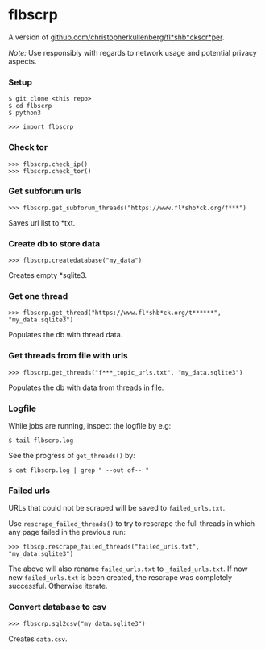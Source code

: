 # flbscrp

A version of [github.com/christopherkullenberg/fl\*shb\*ckscr\*per](https://github.com/christopherkullenberg/flashbackscraper).

*Note:* Use responsibly with regards to network usage and potential privacy aspects.

### Setup
```
$ git clone <this repo>
$ cd flbscrp
$ python3

>>> import flbscrp
```
### Check tor
```
>>> flbscrp.check_ip()
>>> flbscrp.check_tor()
```

### Get subforum urls
```
>>> flbscrp.get_subforum_threads("https://www.fl*shb*ck.org/f***")
```
Saves url list to \*txt.

### Create db to store data
```
>>> flbscrp.createdatabase("my_data")
```
Creates empty \*sqlite3.

### Get one thread
```
>>> flbscrp.get_thread("https://www.fl*shb*ck.org/t******", "my_data.sqlite3")
```
Populates the db with thread data.

### Get threads from file with urls
```
>>> flbscrp.get_threads("f***_topic_urls.txt", "my_data.sqlite3")
```
Populates the db with data from threads in file.

### Logfile

While jobs are running, inspect the logfile by e.g:

```
$ tail flbscrp.log
```

See the progress of `get_threads()` by:

```
$ cat flbscrp.log | grep " --out of-- "
```

### Failed urls

URLs that could not be scraped will be saved to `failed_urls.txt`.

Use `rescrape_failed_threads()` to try to rescrape the full threads in which any page failed in the previous run:

```
>>> flbscp.rescrape_failed_threads("failed_urls.txt", "my_data.sqlite3")
```

The above will also rename `failed_urls.txt` to `_failed_urls.txt`. If now new `failed_urls.txt` is been created, the rescrape was completely successful. Otherwise iterate.


### Convert database to csv

```
>>> flbscrp.sql2csv("my_data.sqlite3")
```
Creates `data.csv`.
